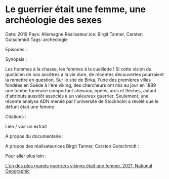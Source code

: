 # Le guerrier était une femme, une archéologie des sexes

Date: 2019
Pays: Allemagne
Réalisateur.ice: Birgit Tanner, Carsten Gutschmidt
Tags: archéologie

Episodes : 

Synopsis : 

Les hommes à la chasse, les femmes à la cueillette ! Si cette vision du quotidien de nos ancêtres a la vie dure, de récentes découvertes pourraient la remettre en question. Sur le site de Birka, l'une des premières villes fondées en Suède à l'ère viking, des chercheurs ont mis au jour en 1889 une tombe funéraire comportant chevaux, épées, arcs et flèches, autant d'attributs aussitôt associés à un valeureux guerrier. Seulement, une récente analyse ADN menée par l'université de Stockholm a révélé que le défunt était une femme

Citations : 

Lien / voir un extrait 

A propos du documentaire : 

A propos des réalisateurices Birgit Tanner, Carsten Gutschmidt : 

Pour aller plus loin : 

[L'un des plus grands guerriers vikings était une femme, 2021, National Geographic](https://www.nationalgeographic.fr/histoire/2021/09/culture-lun-des-plus-grands-guerriers-vikings-etait-une-femme)